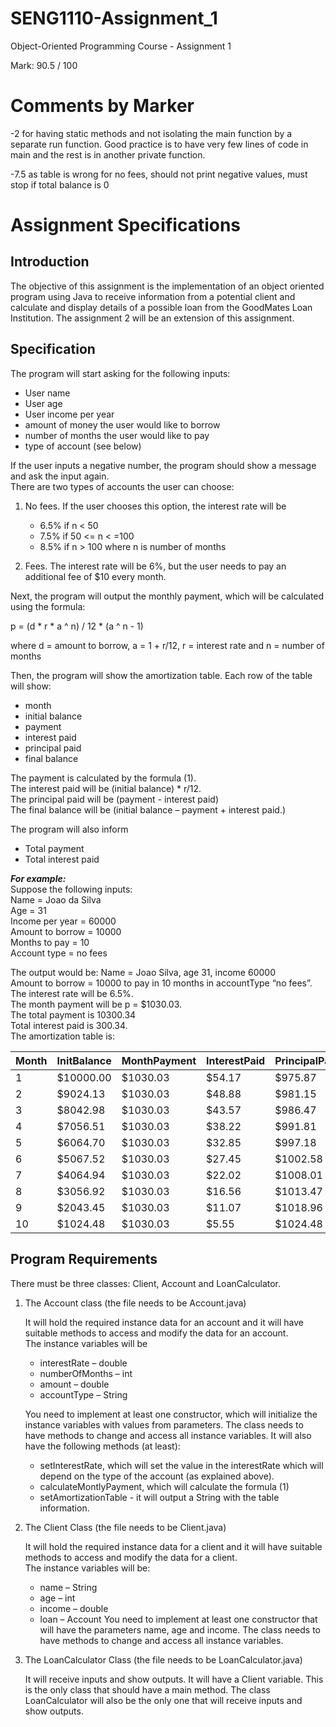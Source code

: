 # SENG1110-Assignment_1
Object-Oriented Programming Course - Assignment 1

Mark: 90.5 / 100 

# Comments by Marker

-2 for having static methods and not isolating the main function by a separate run function. Good practice is to have very few lines of code in main and the rest is in another private function. 

-7.5 as table is wrong for no fees, should not print negative values, must stop if total balance is 0 

# Assignment Specifications
## Introduction 
 
The objective of this assignment is the implementation of an object oriented program using Java to receive information from a potential client and calculate and display details of a possible loan from the GoodMates Loan Institution. The assignment 2 will be an extension of this assignment. 

## Specification
The program will start asking for the following inputs: 
* User name 
* User age  
* User income per year  
* amount of money the user would like to borrow 
* number of months the user would like to pay 
* type of account (see below) 
 
If the user inputs a negative number, the program should show a message and ask the input again.  
There are two types of accounts the user can choose: 
1. No fees. If the user chooses this option, the interest rate will be 
    - 6.5%  if n < 50 
    - 7.5%  if 50 <= n < =100 
    - 8.5%  if n > 100 where n is number of months 
    
2. Fees. The interest rate will be 6%, but the user needs to pay an additional fee of $10 every month. 
 
Next, the program will output the monthly payment, which will be calculated using the formula:  

p = (d * r * a ^ n) / 12 * (a ^ n - 1)

where d = amount to borrow, a = 1 + r/12, r = interest rate and n = number of months   
 
Then, the program will show the amortization table. Each row of the table will show: 
- month 
- initial balance 
- payment 
- interest paid 
- principal paid 
- final balance

The payment is calculated by the formula (1).  
The interest paid will be  (initial balance) * r/12.  
The principal paid will be  (payment - interest paid)  
The final balance will be  (initial balance – payment + interest paid.) 

The program will also inform
- Total payment 
- Total interest paid

**_For example:_**   
Suppose the following inputs:  
Name = Joao da Silva   
Age = 31   
Income per year = 60000   
Amount to borrow = 10000    
Months to pay = 10   
Account type = no fees   
 
The output would be: 
Name = Joao Silva, age 31, income 60000  
Amount to borrow = 10000 to pay in 10 months in accountType “no fees”.   
The interest rate will be 6.5%.   
The month payment will be p = $1030.03.    
The total payment is 10300.34   
Total interest paid is 300.34.   
The amortization table is:   

| Month | InitBalance | MonthPayment | InterestPaid | PrincipalPaid | FinalBalance |
| --- | --- | --- | --- | --- | --- |
| 1 | $10000.00 | $1030.03 | $54.17 | $975.87 | $9024.13 | 
| 2 | $9024.13 | $1030.03 | $48.88 | $981.15 | $8042.98 |
| 3 |  $8042.98  | $1030.03 | $43.57 | $986.47 | $7056.51 |
| 4  |  $7056.51 |  $1030.03 | $38.22 | $991.81 | $6064.70  |
| 5  |  $6064.70  | $1030.03 | $32.85 | $997.18 | $5067.52  |
| 6  |  $5067.52 |  $1030.03 | $27.45 | $1002.58 | $4064.94  |
| 7  |  $4064.94 |  $1030.03 | $22.02 | $1008.01 | $3056.92  |
| 8  |  $3056.92 |  $1030.03 | $16.56 | $1013.47 | $2043.45  |
| 9  |  $2043.45 |  $1030.03 | $11.07 | $1018.96 | $1024.48  |
| 10 |   $1024.48 |  $1030.03 |  $5.55 | $1024.48  |   $0.00  |

## Program Requirements 
There must be three classes: Client, Account and LoanCalculator. 
 
1. The Account class (the file needs to be Account.java) 
 
	It will hold the required instance data for an account and it will have suitable methods to access and modify the data for an account.       
	The instance variables will be 
	- interestRate – double 
	- numberOfMonths – int 
	- amount – double 
	- accountType – String

	You need to implement at least one constructor, which will initialize the instance variables with values from parameters. The class needs to have methods to change and access all instance variables. It will also have the following methods (at least): 
	- setInterestRate, which will set the value in the interestRate which will depend on the type of the account (as explained above). 
	- calculateMontlyPayment, which will calculate the formula (1) 
	- setAmortizationTable - it will output a String with the table information. 

2. The Client Class (the file needs to be Client.java)  

	It will hold the required instance data for a client and it will have suitable methods to access and modify the data for a client.   
	The instance variables will be: 
	- name – String 
	- age – int 
	- income – double 
	- loan – Account 
	You need to implement at least one constructor that will have the parameters name, age and income. The class needs to have methods to change and access all instance variables.  
 
3. The LoanCalculator Class (the file needs to be LoanCalculator.java)   

	It will receive inputs and show outputs. It will have a Client variable. This is the only class that should have a main method. The class LoanCalculator will also be the only one that will receive inputs and show outputs.  
